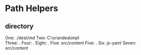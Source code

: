 
# Path Helpers


## directory
One: ./dest/md
Two: C:\\orandea\\impl\
Three: .
Four: .
Eight: .
Five: src/content
Five: .
Six: js-yaml
Seven: src/content
